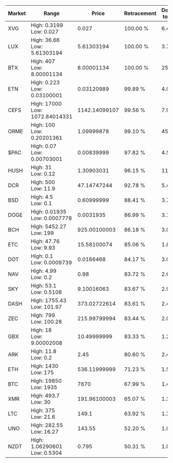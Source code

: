 | Market | Range | Price| Retracement | Doubles to 50% |
| --- | --- | --- | --- | --- |
| XVG | High: 0.3199<br />Low: 0.027 | 0.027 | 100.00 % | 6.42 |
| LUX | High: 36.66<br />Low: 5.61303194 | 5.61303194 | 100.00 % | 3.77 |
| BTX | High: 407<br />Low: 8.00001134 | 8.00001134 | 100.00 % | 25.94 |
| ETN | High: 0.223<br />Low: 0.03100001 | 0.03120989 | 99.89 % | 4.07 |
| CEFS | High: 17000<br />Low: 1072.84014331 | 1142.14099107 | 99.56 % | 7.91 |
| ORME | High: 100<br />Low: 0.20201361 | 1.09999878 | 99.10 % | 45.55 |
| $PAC | High: 0.07<br />Low: 0.00703001 | 0.00839999 | 97.82 % | 4.59 |
| HUSH | High: 31<br />Low: 0.12 | 1.30903031 | 96.15 % | 11.89 |
| DCR | High: 500<br />Low: 11.9 | 47.14747244 | 92.78 % | 5.43 |
| BSD | High: 4.5<br />Low: 0.1 | 0.60999999 | 88.41 % | 3.77 |
| DOGE | High: 0.01935<br />Low: 0.0007778 | 0.0031935 | 86.99 % | 3.15 |
| BCH | High: 5452.27<br />Low: 199 | 925.00100003 | 86.18 % | 3.05 |
| ETC | High: 47.76<br />Low: 9.93 | 15.58100074 | 85.06 % | 1.85 |
| DOT | High: 0.1<br />Low: 0.0009739 | 0.0166468 | 84.17 % | 3.03 |
| NAV | High: 4.99<br />Low: 0.2 | 0.98 | 83.72 % | 2.65 |
| SKY | High: 53.1<br />Low: 0.5108 | 9.10016063 | 83.67 % | 2.95 |
| DASH | High: 1755.43<br />Low: 101.97 | 373.02722614 | 83.61 % | 2.49 |
| ZEC | High: 799<br />Low: 100.28 | 215.99799994 | 83.44 % | 2.08 |
| GBX | High: 18<br />Low: 9.00002008 | 10.49999999 | 83.33 % | 1.29 |
| ARK | High: 11.8<br />Low: 0.2 | 2.45 | 80.60 % | 2.45 |
| ETH | High: 1430<br />Low: 175 | 536.11999999 | 71.23 % | 1.50 |
| BTC | High: 19850<br />Low: 1935 | 7670 | 67.99 % | 1.42 |
| XMR | High: 493.7<br />Low: 30 | 191.96100003 | 65.07 % | 1.36 |
| LTC | High: 375<br />Low: 21.6 | 149.1 | 63.92 % | 1.33 |
| UNO | High: 282.55<br />Low: 16.27 | 143.55 | 52.20 % | 1.04 |
| NZDT | High: 1.06290601<br />Low: 0.5304 | 0.795 | 50.31 % | 1.00 |
